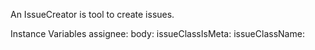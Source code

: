 An IssueCreator is tool to create issues.

Instance Variables
	assignee:		<Object>
	body:		<Object>
	issueClassIsMeta:		<Object>
	issueClassName:		<Object>
	methodName:		<Object>
	packageName:		<Object>
	title:		<Object>

assignee
	- xxxxx

body
	- xxxxx

issueClassIsMeta
	- xxxxx

issueClassName
	- xxxxx

methodName
	- xxxxx

packageName
	- xxxxx

title
	- xxxxx
